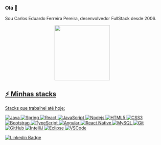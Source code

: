 ### Olá 👋	
Sou Carlos Eduardo Ferreira Pereira, desenvolvedor FullStack desde 2006.	
<div align="center">	
  <a href="https://github.com/eduardoferreira81">	
  <img height="180em" src="https://github-readme-stats.vercel.app/api?username=eduardoferreira81&show_icons=true&theme=algolia&include_all_commits=true&count_private=true"/>	
  <!--img height="180em" src="https://github-readme-stats.vercel.app/api/top-langs/?username=eduardoferreira81&layout=compact&langs_count=7&theme=algolia"/-->
</div>	
  	
## ⚡ Minhas stacks

Stacks que trabalhei até hoje:

![Java](https://img.shields.io/badge/-Java-007396?style=flat-square&logo=java)
![Spring](https://img.shields.io/badge/-Spring-6DB33F?style=flat-square&logo=spring&logoColor=white)
![React](https://img.shields.io/badge/-React-2496ED?style=flat-square&logo=react&logoColor=white)
![JavaScript](https://img.shields.io/badge/-JavaScript-black?style=flat-square&logo=javascript)
![Nodejs](https://img.shields.io/badge/-Nodejs-339933?style=flat-square&logo=Node.js&logoColor=white)
![HTML5](https://img.shields.io/badge/-HTML5-E34F26?style=flat-square&logo=html5&logoColor=white)
![CSS3](https://img.shields.io/badge/-CSS3-1572B6?style=flat-square&logo=css3)
![Bootstrap](https://img.shields.io/badge/-Bootstrap-563D7C?style=flat-square&logo=bootstrap)
![TypeScript](https://img.shields.io/badge/-TypeScript-007ACC?style=flat-square&logo=typescript)
![Angular](https://img.shields.io/badge/-Angular-DD0031?style=flat-square&logo=angular)
![React Native](https://img.shields.io/badge/-ReactNative-2496ED?style=flat-square&logo=react&logoColor=white)
![MySQL](https://img.shields.io/badge/-MySQL-4479A1?style=flat-square&logo=mysql&logoColor=white)
![Git](https://img.shields.io/badge/-Git-black?style=flat-square&logo=git)
![GitHub](https://img.shields.io/badge/-GitHub-181717?style=flat-square&logo=github)
![IntelliJ](https://img.shields.io/badge/-IntelliJ%20IDEA-black?style=flat-square&logo=intellij-idea&logoColor=white)
![Eclipse](https://img.shields.io/badge/-Eclipse-2C2255?style=flat-square&logo=eclipse&logoColor=white)
![VSCode](https://img.shields.io/badge/-VSCode-007ACC?style=flat-square&logo=visual-studio-code&logoColor=white)
 	
<a href="https://www.linkedin.com/in/carlos-eduardo-ferreira-pereira-30247789/">
<img alt="Linkedin Badge" src="https://img.shields.io/badge/-Eduardo%20Ferreira-blue?style=flat-square&logo=Linkedin&logoColor=white&link=https://www.linkedin.com/in/carlos-eduardo-ferreira-pereira-30247789/"/></a>
